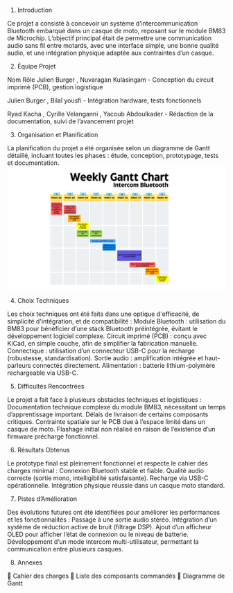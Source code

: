   1. Introduction

Ce projet a consisté à concevoir un système d’intercommunication Bluetooth embarqué dans un casque de moto, reposant sur le module BM83 de Microchip. L’objectif principal était de permettre une communication audio sans fil entre motards, avec une interface simple, une bonne qualité audio, et une intégration physique adaptée aux contraintes d’un casque.

  2. Équipe Projet

Nom	                                    Rôle
Julien Burger , Nuvaragan Kulasingam	- Conception du circuit imprimé (PCB), gestion logistique

Julien Burger , Bilal yousfi -	Intégration hardware, tests fonctionnels

Ryad Kacha , Cyrille Velanganni , Yacoub Abdoulkader -	Rédaction de la documentation, suivi de l’avancement projet
  
 3. Organisation et Planification

La planification du projet a été organisée selon un diagramme de Gantt détaillé, incluant toutes les phases : étude, conception, prototypage, tests et documentation.
![Diagramme de Gantt](./Gestion%20de%20projet/Weekly%20Gantt%20Chart%20Intercom%20Bluetooth.png)
  
  4. Choix Techniques

Les choix techniques ont été faits dans une optique d'efficacité, de simplicité d'intégration, et de compatibilité :
Module Bluetooth : utilisation du BM83 pour bénéficier d’une stack Bluetooth préintégrée, évitant le développement logiciel complexe.
Circuit imprimé (PCB) : conçu avec KiCad, en simple couche, afin de simplifier la fabrication manuelle.
Connectique : utilisation d’un connecteur USB-C pour la recharge (robustesse, standardisation).
Sortie audio : amplification intégrée et haut-parleurs connectés directement.
Alimentation : batterie lithium-polymère rechargeable via USB-C.
  
  5. Difficultés Rencontrées

Le projet a fait face à plusieurs obstacles techniques et logistiques :
Documentation technique complexe du module BM83, nécessitant un temps d’apprentissage important.
Délais de livraison de certains composants critiques.
Contrainte spatiale sur le PCB due à l’espace limité dans un casque de moto.
Flashage initial non réalisé en raison de l’existence d’un firmware préchargé fonctionnel.
  
  6. Résultats Obtenus

Le prototype final est pleinement fonctionnel et respecte le cahier des charges minimal :
Connexion Bluetooth stable et fiable.
Qualité audio correcte (sortie mono, intelligibilité satisfaisante).
Recharge via USB-C opérationnelle.
Intégration physique réussie dans un casque moto standard.
  
  7. Pistes d’Amélioration

Des évolutions futures ont été identifiées pour améliorer les performances et les fonctionnalités :
Passage à une sortie audio stéréo.
Intégration d’un système de réduction active de bruit (filtrage DSP).
Ajout d’un afficheur OLED pour afficher l’état de connexion ou le niveau de batterie.
Développement d’un mode intercom multi-utilisateur, permettant la communication entre plusieurs casques.
  
  8. Annexes

📄 Cahier des charges
📄 Liste des composants commandés
📄 Diagramme de Gantt
